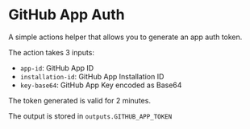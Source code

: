 # GitHub App Auth

A simple actions helper that allows you to generate an app auth token. 

The action takes 3 inputs:

- `app-id`: GitHub App ID
- `installation-id`: GitHub App Installation ID
- `key-base64`: GitHub App Key encoded as Base64

The token generated is valid for 2 minutes.

The output is stored in `outputs.GITHUB_APP_TOKEN`
